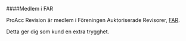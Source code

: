 ####Medlem i FAR

ProAcc Revision är medlem i Föreningen Auktoriserade Revisorer, [FAR](https://www.far.se).

Detta ger dig som kund en extra trygghet.
